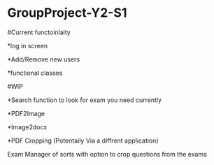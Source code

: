 # GroupProject-Y2-S1
#Current functoinlaity

*log in screen

*Add/Remove new users

*functional classes


#WIP

*Search function to look for exam you need currently

*PDF2Image

*Image2docx

*PDF Cropping (Potentaily Via a diffrent application)

Exam Manager of sorts with option to crop questions from the exams

